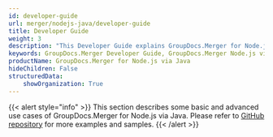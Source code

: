 ```yaml
---
id: developer-guide
url: merger/nodejs-java/developer-guide
title: Developer Guide
weight: 3
description: "This Developer Guide explains GroupDocs.Merger for Node.js via Java file merger features and shows how to merge and combine PDF, Word, Excel, PowerPoint documents inside your Node.js via Java applications"
keywords: GroupDocs.Merger Developer Guide, GroupDocs.Merger Node.js via Java Developer Guide, GroupDocs.Merger Developer Guide Node.js via Java, Using GroupDocs.Merger for Node.js via Java, GroupDocs.Merger for Node.js via Java
productName: GroupDocs.Merger for Node.js via Java
hideChildren: False
structuredData:
    showOrganization: True
---
```

{{< alert style="info" >}}
This section describes some basic and advanced use cases of GroupDocs.Merger for Node.js via Java. Please refer to [GitHub repository](https://github.com/groupdocs-merger/GroupDocs.Merger-for-Node.js-via-Java) for more examples and samples.
{{< /alert >}}
